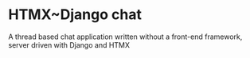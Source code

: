 # HTMX~Django chat
A thread based chat application written without a front-end framework, server driven with Django and HTMX
